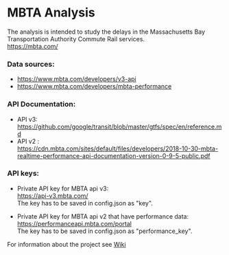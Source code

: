 # MBTA Analysis

The analysis is intended to study the delays in the Massachusetts Bay Transportation Authority Commute Rail services. <br />
https://mbta.com/

### Data sources:

- https://www.mbta.com/developers/v3-api <br />
- https://www.mbta.com/developers/mbta-performance

### API Documentation:

- API v3: <br />
  https://github.com/google/transit/blob/master/gtfs/spec/en/reference.md
- API v2 : <br />
  https://cdn.mbta.com/sites/default/files/developers/2018-10-30-mbta-realtime-performance-api-documentation-version-0-9-5-public.pdf

### API keys:

- Private API key for MBTA api v3:<br />
  https://api-v3.mbta.com/ <br />
  The key has to be saved in config.json as "key".

- Private API key for MBTA api v2 that have performance data:<br />
  https://performanceapi.mbta.com/portal <br /> The key has to be saved in config.json as "performance_key".

For information about the project see [Wiki](https://github.com/nataliak29/MBTAAnalysis/wiki)

